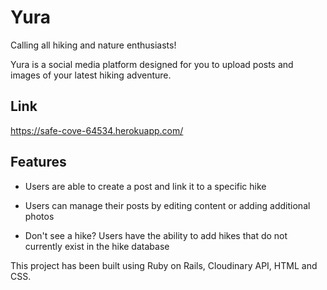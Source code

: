 # Yura

Calling all hiking and nature enthusiasts!

Yura is a social media platform designed for you to upload posts and images of your latest hiking adventure.

<h2>Link</h2>

https://safe-cove-64534.herokuapp.com/

<h2>Features</h2>

* Users are able to create a post and link it to a specific hike

* Users can manage their posts by editing content or adding additional photos

* Don't see a hike? Users have the ability to add hikes that do not currently exist in the hike database

This project has been built using Ruby on Rails, Cloudinary API, HTML and CSS.
